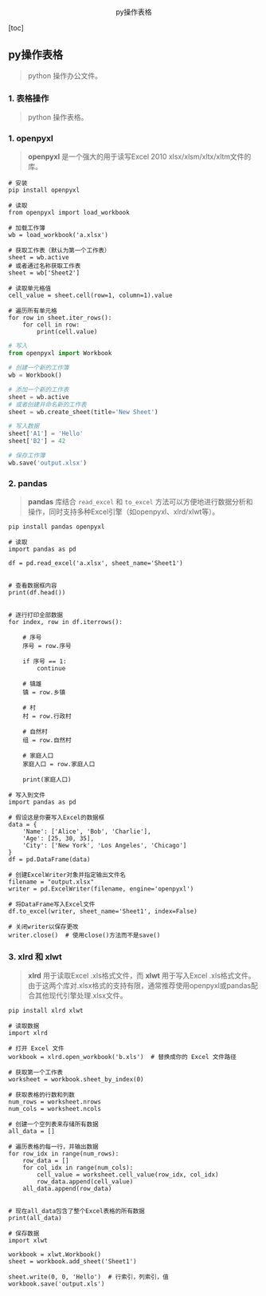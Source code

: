 <center>py操作表格</center>





[toc]







## py操作表格

> python 操作办公文件。







### 1. 表格操作

> python 操作表格。



### 1. openpyxl

> **openpyxl** 是一个强大的用于读写Excel 2010 xlsx/xlsm/xltx/xltm文件的库。

```shell
# 安装
pip install openpyxl
```

```shell
# 读取
from openpyxl import load_workbook

# 加载工作簿
wb = load_workbook('a.xlsx')

# 获取工作表（默认为第一个工作表）
sheet = wb.active
# 或者通过名称获取工作表
sheet = wb['Sheet2']

# 读取单元格值
cell_value = sheet.cell(row=1, column=1).value

# 遍历所有单元格
for row in sheet.iter_rows():
    for cell in row:
        print(cell.value)
```

```python
# 写入
from openpyxl import Workbook

# 创建一个新的工作簿
wb = Workbook()

# 添加一个新的工作表
sheet = wb.active
# 或者创建并命名新的工作表
sheet = wb.create_sheet(title='New Sheet')

# 写入数据
sheet['A1'] = 'Hello'
sheet['B2'] = 42

# 保存工作簿
wb.save('output.xlsx')
```





### 2. pandas

> **pandas** 库结合 `read_excel` 和 `to_excel` 方法可以方便地进行数据分析和操作，同时支持多种Excel引擎（如openpyxl、xlrd/xlwt等）。

```shell
pip install pandas openpyxl
```

```shell
# 读取
import pandas as pd

df = pd.read_excel('a.xlsx', sheet_name='Sheet1')


# 查看数据框内容
print(df.head())


# 逐行打印全部数据
for index, row in df.iterrows():

    # 序号
    序号 = row.序号

    if 序号 == 1:
        continue

    # 镇雄
    镇 = row.乡镇
    
    # 村
    村 = row.行政村

    # 自然村
    组 = row.自然村

    # 家庭人口
    家庭人口 = row.家庭人口

    print(家庭人口)
```

```shell
# 写入到文件
import pandas as pd

# 假设这是你要写入Excel的数据框
data = {
    'Name': ['Alice', 'Bob', 'Charlie'],
    'Age': [25, 30, 35],
    'City': ['New York', 'Los Angeles', 'Chicago']
}
df = pd.DataFrame(data)

# 创建ExcelWriter对象并指定输出文件名
filename = "output.xlsx"
writer = pd.ExcelWriter(filename, engine='openpyxl')

# 将DataFrame写入Excel文件
df.to_excel(writer, sheet_name='Sheet1', index=False)

# 关闭writer以保存更改
writer.close()  # 使用close()方法而不是save()
```





### 3. xlrd 和 xlwt

> **xlrd** 用于读取Excel .xls格式文件，而 **xlwt** 用于写入Excel .xls格式文件。由于这两个库对.xlsx格式的支持有限，通常推荐使用openpyxl或pandas配合其他现代引擎处理.xlsx文件。

```shell
pip install xlrd xlwt
```

```shell
# 读取数据
import xlrd

# 打开 Excel 文件
workbook = xlrd.open_workbook('b.xls')  # 替换成你的 Excel 文件路径

# 获取第一个工作表
worksheet = workbook.sheet_by_index(0)

# 获取表格的行数和列数
num_rows = worksheet.nrows
num_cols = worksheet.ncols

# 创建一个空列表来存储所有数据
all_data = []

# 遍历表格的每一行，并输出数据
for row_idx in range(num_rows):
    row_data = []
    for col_idx in range(num_cols):
        cell_value = worksheet.cell_value(row_idx, col_idx)
        row_data.append(cell_value)
    all_data.append(row_data)


# 现在all_data包含了整个Excel表格的所有数据
print(all_data)
```

```shell
# 保存数据
import xlwt

workbook = xlwt.Workbook()
sheet = workbook.add_sheet('Sheet1')

sheet.write(0, 0, 'Hello')  # 行索引，列索引，值
workbook.save('output.xls')
```

